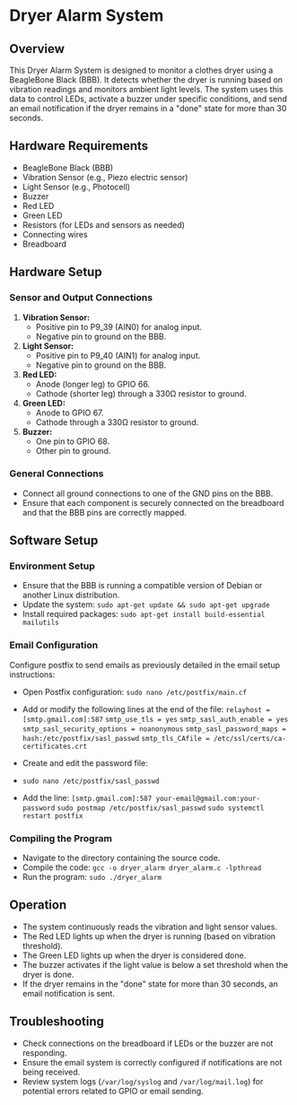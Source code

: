 # Dryer Alarm System

## Overview
This Dryer Alarm System is designed to monitor a clothes dryer using a BeagleBone Black (BBB). It detects whether the dryer is running based on vibration readings and monitors ambient light levels. The system uses this data to control LEDs, activate a buzzer under specific conditions, and send an email notification if the dryer remains in a "done" state for more than 30 seconds.

## Hardware Requirements
- BeagleBone Black (BBB)
- Vibration Sensor (e.g., Piezo electric sensor)
- Light Sensor (e.g., Photocell)
- Buzzer
- Red LED
- Green LED
- Resistors (for LEDs and sensors as needed)
- Connecting wires
- Breadboard

## Hardware Setup

### Sensor and Output Connections
1. **Vibration Sensor:**
   - Positive pin to P9_39 (AIN0) for analog input.
   - Negative pin to ground on the BBB.
2. **Light Sensor:**
   - Positive pin to P9_40 (AIN1) for analog input.
   - Negative pin to ground on the BBB.
3. **Red LED:**
   - Anode (longer leg) to GPIO 66.
   - Cathode (shorter leg) through a 330Ω resistor to ground.
4. **Green LED:**
   - Anode to GPIO 67.
   - Cathode through a 330Ω resistor to ground.
5. **Buzzer:**
   - One pin to GPIO 68.
   - Other pin to ground.

### General Connections
- Connect all ground connections to one of the GND pins on the BBB.
- Ensure that each component is securely connected on the breadboard and that the BBB pins are correctly mapped.

## Software Setup

### Environment Setup
- Ensure that the BBB is running a compatible version of Debian or another Linux distribution.
- Update the system: `sudo apt-get update && sudo apt-get upgrade`
- Install required packages: `sudo apt-get install build-essential mailutils`

### Email Configuration
Configure postfix to send emails as previously detailed in the email setup instructions:
- Open Postfix configuration: `sudo nano /etc/postfix/main.cf`
- Add or modify the following lines at the end of the file: 
`relayhost = [smtp.gmail.com]:587`
`smtp_use_tls = yes`
`smtp_sasl_auth_enable = yes`
`smtp_sasl_security_options = noanonymous`
`smtp_sasl_password_maps = hash:/etc/postfix/sasl_passwd`
`smtp_tls_CAfile = /etc/ssl/certs/ca-certificates.crt`

- Create and edit the password file:
- `sudo nano /etc/postfix/sasl_passwd`
- Add the line: `[smtp.gmail.com]:587 your-email@gmail.com:your-password`
`sudo postmap /etc/postfix/sasl_passwd`
`sudo systemctl restart postfix`

### Compiling the Program
- Navigate to the directory containing the source code.
- Compile the code: `gcc -o dryer_alarm dryer_alarm.c -lpthread`
- Run the program: `sudo ./dryer_alarm`

## Operation
- The system continuously reads the vibration and light sensor values.
- The Red LED lights up when the dryer is running (based on vibration threshold).
- The Green LED lights up when the dryer is considered done.
- The buzzer activates if the light value is below a set threshold when the dryer is done.
- If the dryer remains in the "done" state for more than 30 seconds, an email notification is sent.

## Troubleshooting
- Check connections on the breadboard if LEDs or the buzzer are not responding.
- Ensure the email system is correctly configured if notifications are not being received.
- Review system logs (`/var/log/syslog` and `/var/log/mail.log`) for potential errors related to GPIO or email sending.
